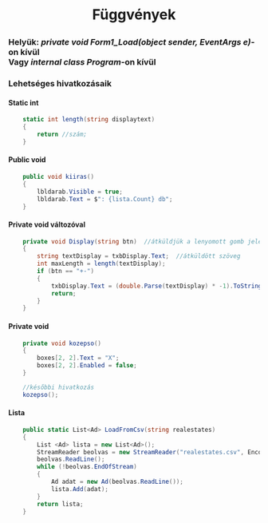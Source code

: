 # <p align="center"> Függvények </p>

### **Helyük: _private void Form1_Load(object sender, EventArgs e)_-on kívül <br>Vagy _internal class Program_-on kívül**

### **Lehetséges hivatkozásaik**

#### Static int
``` c#
    static int length(string displaytext)
    {
        return //szám;
    }
```

#### Public void
``` c#
    public void kiiras()
    {
        lbldarab.Visible = true;
        lbldarab.Text = $": {lista.Count} db";
    }

```

#### Private void változóval
``` c#
    private void Display(string btn)  //átküldjük a lenyomott gomb jelét
    {
        string textDisplay = txbDisplay.Text;  //átküldött szöveg
        int maxLength = length(textDisplay);
        if (btn == "+-")
        {
            txbDisplay.Text = (double.Parse(textDisplay) * -1).ToString();
            return;
        }
    }
```

#### Private void
``` c#
    private void kozepso()
    {
        boxes[2, 2].Text = "X";
        boxes[2, 2].Enabled = false;
    }

    //későbbi hivatkozás
    kozepso();
```

#### Lista
``` c#
    public static List<Ad> LoadFromCsv(string realestates)
    {
        List <Ad> lista = new List<Ad>();
        StreamReader beolvas = new StreamReader("realestates.csv", Encoding.UTF8);
        beolvas.ReadLine();
        while (!beolvas.EndOfStream)
        {
            Ad adat = new Ad(beolvas.ReadLine());
            lista.Add(adat);
        }
        return lista;
    }
```
